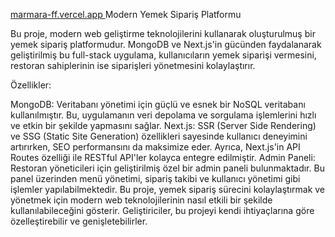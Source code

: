 [marmara-ff.vercel.app
](https://marmara-ff.vercel.app/)
Modern Yemek Sipariş Platformu

Bu proje, modern web geliştirme teknolojilerini kullanarak oluşturulmuş bir yemek sipariş platformudur. MongoDB ve Next.js'in gücünden faydalanarak geliştirilmiş bu full-stack uygulama, kullanıcıların yemek siparişi vermesini, restoran sahiplerinin ise siparişleri yönetmesini kolaylaştırır.

Özellikler:

MongoDB: Veritabanı yönetimi için güçlü ve esnek bir NoSQL veritabanı kullanılmıştır. Bu, uygulamanın veri depolama ve sorgulama işlemlerini hızlı ve etkin bir şekilde yapmasını sağlar.
Next.js: SSR (Server Side Rendering) ve SSG (Static Site Generation) özellikleri sayesinde kullanıcı deneyimini artırırken, SEO performansını da maksimize eder. Ayrıca, Next.js'in API Routes özelliği ile RESTful API'ler kolayca entegre edilmiştir.
Admin Paneli: Restoran yöneticileri için geliştirilmiş özel bir admin paneli bulunmaktadır. Bu panel üzerinden menü yönetimi, sipariş takibi ve kullanıcı yönetimi gibi işlemler yapılabilmektedir.
Bu proje, yemek sipariş sürecini kolaylaştırmak ve yönetmek için modern web teknolojilerinin nasıl etkili bir şekilde kullanılabileceğini gösterir. Geliştiriciler, bu projeyi kendi ihtiyaçlarına göre özelleştirebilir ve genişletebilirler.
